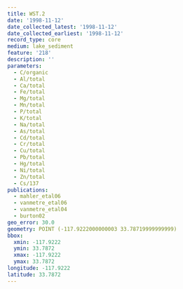 ```yaml
---
title: WST.2
date: '1998-11-12'
date_collected_latest: '1998-11-12'
date_collected_earliest: '1998-11-12'
record_type: core
medium: lake_sediment
feature: '218'
description: ''
parameters:
  - C/organic
  - Al/total
  - Ca/total
  - Fe/total
  - Mg/total
  - Mn/total
  - P/total
  - K/total
  - Na/total
  - As/total
  - Cd/total
  - Cr/total
  - Cu/total
  - Pb/total
  - Hg/total
  - Ni/total
  - Zn/total
  - Cs/137
publications:
  - mahler_etal06
  - vanmetre_etal06
  - vanmetre_etal04
  - burton02
geo_error: 30.0
geometry: POINT (-117.9222000000003 33.78719999999999)
bbox:
  xmin: -117.9222
  ymin: 33.7872
  xmax: -117.9222
  ymax: 33.7872
longitude: -117.9222
latitude: 33.7872
---
```

